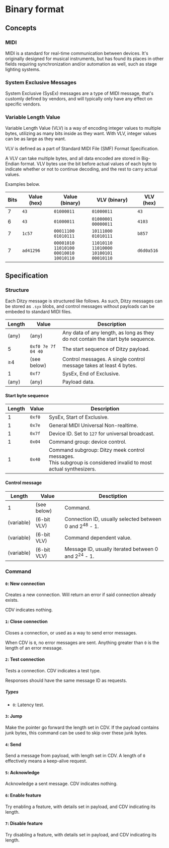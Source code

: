 # Binary format
## Concepts
### MIDI
MIDI is a standard for real-time communication between devices. It's originally designed for musical instruments, but has found its places in other fields requiring synchronization and/or automation as well, such as stage lighting systems.

### System Exclusive Messages
System Exclusive (SysEx) messages are a type of MIDI message, that's customly defined by vendors, and will typically only have any effect on specific vendors.

### Variable Length Value
Variable Length Value (VLV) is a way of encoding integer values to multiple bytes, utilizing as many bits inside as they want. With VLV, integer values can be as large as they want.

VLV is defined as a part of Standard MIDI File (SMF) Format Specification.

A VLV can take multiple bytes, and all data encoded are stored in Big-Endian format. VLV bytes use the bit before actual values of each byte to indicate whether or not to continue decoding, and the rest to carry actual values.

Examples below.

| Bits | Value (hex) | Value (binary) | VLV (binary) | VLV (hex) |
| ---- | ----------- | -------------- | ------------ | --------- |
| 7    | `43` | `01000011` | `01000011` | `43` |
| 6    | `43` | `01000011` | `01000001 00000011` | `4103` |
| 7    | `1c57` | `00011100`<br/>`01010111` | `10111000`<br/>`01010111` | `b857` |
| 7    | `ad41296` | `00001010`<br/>`11010100`<br/>`00010010`<br/>`10010110` | `11010110`<br/>`11010000`<br/>`10100101`<br/>`00010110` | `d6d0a516` |

## Specification
### Structure
Each Ditzy message is structured like follows. As such, Ditzy messages can be stored as `.syx` blobs, and control messages without payloads can be embeded to standard MIDI files.

| Length | Value | Description |
| ------ | ----- | ----------- |
| (any)  | (any) | Any data of any length, as long as they do not contain the start byte sequence. |
| 5 | `0xf0 7e 7f 04 40` | The start sequence of Ditzy payload. |
| ≥4 | (see below) | Control messages. A single control message takes at least 4 bytes. |
| 1 | `0xf7` | SysEx, End of Exclusive. |
| (any) | (any) | Payload data. |

#### Start byte sequence
| Length | Value | Description |
| ------ | ----- | ----------- |
| 1 | `0xf0` | SysEx, Start of Exclusive. |
| 1 | `0x7e` | General MIDI Universal Non-realtime. |
| 1 | `0x7f` | Device ID. Set to `127` for universal broadcast. |
| 1 | `0x04` | Command group: device control. |
| 1 | `0x40` | Command subgroup: Ditzy meek control messages.<br/>This subgroup is considered invalid to most actual synthesizers. |

#### Control message
| Length | Value | Desctiption |
| ------ | ----- | ----------- |
| 1 | (see below) | Command. |
| (variable) | (6-bit VLV) | Connection ID, usually selected between 0 and 2<sup>48</sup> - 1. |
| (variable) | (6-bit VLV) | Command dependent value. |
| (variable) | (6-bit VLV) | Message ID, usually iterated between 0 and 2<sup>24</sup> - 1. |

### Command
#### `0`: New connection
Creates a new connection. Will return an error if said connection already exists.

CDV indicates nothing.

#### `1`: Close connection
Closes a connection, or used as a way to send error messages.

When CDV is `0`, no error messages are sent. Anything greater than `0` is the length of an error message.

#### `2`: Test connection
Tests a connection. CDV indicates a test type.

Responses should have the same message ID as requests.

##### Types
* `0`: Latency test.

#### `3`: Jump
Make the pointer go forward the length set in CDV. If the payload contains junk bytes, this command can be used to skip over these junk bytes.

#### `4`: Send
Send a message from payload, with length set in CDV. A length of `0` effectively means a keep-alive request.

#### `5`: Acknowledge
Acknowledge a sent message. CDV indicates nothing.

#### `6`: Enable feature
Try enabling a feature, with details set in payload, and CDV indicating its length.

#### `7`: Disable feature
Try disabling a feature, with details set in payload, and CDV indicating its length.